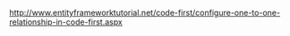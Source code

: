 ﻿http://www.entityframeworktutorial.net/code-first/configure-one-to-one-relationship-in-code-first.aspx